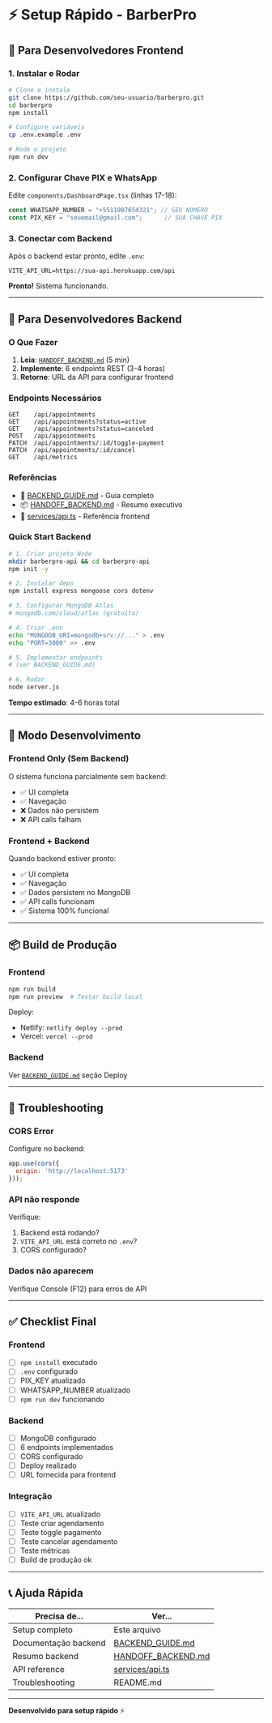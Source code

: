 # ⚡ Setup Rápido - BarberPro

## 🎯 Para Desenvolvedores Frontend

### 1. Instalar e Rodar

```bash
# Clone e instale
git clone https://github.com/seu-usuario/barberpro.git
cd barberpro
npm install

# Configure variáveis
cp .env.example .env

# Rode o projeto
npm run dev
```

### 2. Configurar Chave PIX e WhatsApp

Edite `components/DashboardPage.tsx` (linhas 17-18):

```typescript
const WHATSAPP_NUMBER = "+5511987654321"; // SEU NÚMERO
const PIX_KEY = "seuemail@gmail.com";      // SUA CHAVE PIX
```

### 3. Conectar com Backend

Após o backend estar pronto, edite `.env`:

```env
VITE_API_URL=https://sua-api.herokuapp.com/api
```

**Pronto!** Sistema funcionando.

---

## 🎯 Para Desenvolvedores Backend

### O Que Fazer

1. **Leia**: [`HANDOFF_BACKEND.md`](./HANDOFF_BACKEND.md) (5 min)
2. **Implemente**: 6 endpoints REST (3-4 horas)
3. **Retorne**: URL da API para configurar frontend

### Endpoints Necessários

```
GET    /api/appointments
GET    /api/appointments?status=active
GET    /api/appointments?status=canceled
POST   /api/appointments
PATCH  /api/appointments/:id/toggle-payment
PATCH  /api/appointments/:id/cancel
GET    /api/metrics
```

### Referências

- 📖 [BACKEND_GUIDE.md](./BACKEND_GUIDE.md) - Guia completo
- 📦 [HANDOFF_BACKEND.md](./HANDOFF_BACKEND.md) - Resumo executivo
- 🔌 [services/api.ts](./services/api.ts) - Referência frontend

### Quick Start Backend

```bash
# 1. Criar projeto Node
mkdir barberpro-api && cd barberpro-api
npm init -y

# 2. Instalar deps
npm install express mongoose cors dotenv

# 3. Configurar MongoDB Atlas
# mongodb.com/cloud/atlas (gratuito)

# 4. Criar .env
echo "MONGODB_URI=mongodb+srv://..." > .env
echo "PORT=3000" >> .env

# 5. Implementar endpoints
# (ver BACKEND_GUIDE.md)

# 6. Rodar
node server.js
```

**Tempo estimado**: 4-6 horas total

---

## 🚀 Modo Desenvolvimento

### Frontend Only (Sem Backend)

O sistema funciona parcialmente sem backend:

- ✅ UI completa
- ✅ Navegação
- ❌ Dados não persistem
- ❌ API calls falham

### Frontend + Backend

Quando backend estiver pronto:

- ✅ UI completa
- ✅ Navegação
- ✅ Dados persistem no MongoDB
- ✅ API calls funcionam
- ✅ Sistema 100% funcional

---

## 📦 Build de Produção

### Frontend

```bash
npm run build
npm run preview  # Testar build local
```

Deploy:
- Netlify: `netlify deploy --prod`
- Vercel: `vercel --prod`

### Backend

Ver [`BACKEND_GUIDE.md`](./BACKEND_GUIDE.md) seção Deploy

---

## 🐛 Troubleshooting

### CORS Error

Configure no backend:

```javascript
app.use(cors({
  origin: 'http://localhost:5173'
}));
```

### API não responde

Verifique:
1. Backend está rodando?
2. `VITE_API_URL` está correto no `.env`?
3. CORS configurado?

### Dados não aparecem

Verifique Console (F12) para erros de API

---

## ✅ Checklist Final

### Frontend
- [ ] `npm install` executado
- [ ] `.env` configurado
- [ ] PIX_KEY atualizado
- [ ] WHATSAPP_NUMBER atualizado
- [ ] `npm run dev` funcionando

### Backend
- [ ] MongoDB configurado
- [ ] 6 endpoints implementados
- [ ] CORS configurado
- [ ] Deploy realizado
- [ ] URL fornecida para frontend

### Integração
- [ ] `VITE_API_URL` atualizado
- [ ] Teste criar agendamento
- [ ] Teste toggle pagamento
- [ ] Teste cancelar agendamento
- [ ] Teste métricas
- [ ] Build de produção ok

---

## 📞 Ajuda Rápida

| Precisa de... | Ver... |
|---------------|--------|
| Setup completo | Este arquivo |
| Documentação backend | [BACKEND_GUIDE.md](./BACKEND_GUIDE.md) |
| Resumo backend | [HANDOFF_BACKEND.md](./HANDOFF_BACKEND.md) |
| API reference | [services/api.ts](./services/api.ts) |
| Troubleshooting | README.md |

---

**Desenvolvido para setup rápido** ⚡
